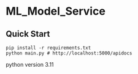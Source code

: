 # ML_Model_Service

## Quick Start
```
pip install -r requirements.txt
python main.py # http://localhost:5000/apidocs
```
python version 3.11